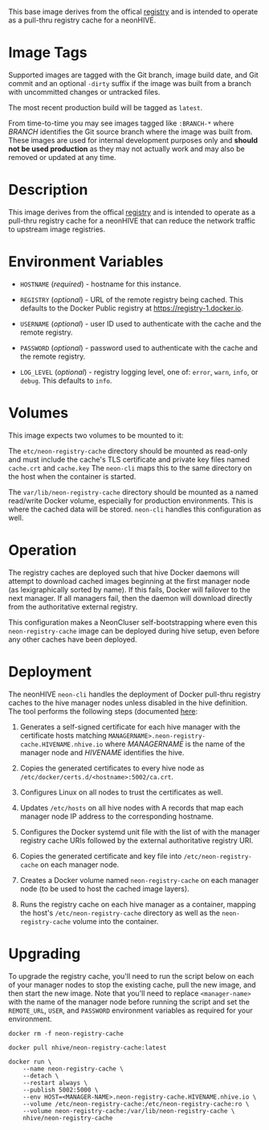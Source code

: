 This base image derives from the offical [registry](https://hub.docker.com/_/registry/) and is intended to operate as a pull-thru registry cache for a neonHIVE.

# Image Tags

Supported images are tagged with the Git branch, image build date, and Git commit and an optional `-dirty` suffix if the image was built from a branch with uncommitted changes or untracked files.

The most recent production build will be tagged as `latest`.

From time-to-time you may see images tagged like `:BRANCH-*` where *BRANCH* identifies the Git source branch where the image was built from.  These images are used for internal development purposes only and **should not be used production** as they may not actually work and may also be removed or updated at any time.

# Description

This image derives from the offical [registry](https://hub.docker.com/_/registry/) and is intended to operate as a pull-thru registry cache for a neonHIVE that can reduce the network traffic to upstream image registries.

# Environment Variables

* `HOSTNAME` (*required*) - hostname for this instance.

* `REGISTRY` (*optional*) - URL of the remote registry being cached.  This defaults to the Docker Public registry at https://registry-1.docker.io.

* `USERNAME` (*optional*) - user ID used to authenticate with the cache and the remote registry.

* `PASSWORD` (*optional*) - password used to authenticate with the cache and the remote registry.

* `LOG_LEVEL` (*optional*) - registry logging level, one of: `error`, `warn`, `info`, or `debug`.  This defaults to `info`.

# Volumes

This image expects two volumes to be mounted to it:

The `etc/neon-registry-cache` directory should be mounted as read-only and must include the cache's TLS certificate and private key files named `cache.crt` and `cache.key`  The `neon-cli` maps this to the same directory on the host when the container is started.

The `var/lib/neon-registry-cache` directory should be mounted as a named read/write Docker volume, especially for production environments.  This is where the cached data will be stored.  `neon-cli` handles this configuration as well.

# Operation

The registry caches are deployed such that hive Docker daemons will attempt to download cached images beginning at the first manager node (as lexigraphically sorted by name).  If this fails, Docker will failover to the next manager.  If all managers fail, then the daemon will download directly from the authoritative external registry.

This configuration makes a NeonCluser self-bootstrapping where even this `neon-registry-cache` image can be deployed during hive setup, even before any other caches have been deployed.

# Deployment

The neonHIVE `neon-cli` handles the deployment of Docker pull-thru registry caches to the hive manager nodes unless disabled in the hive definition.  The tool performs the following steps (documented [here](https://docs.docker.com/registry/insecure/):

1. Generates a self-signed certificate for each hive manager with the certificate hosts matching `MANAGERNAME>.neon-registry-cache.HIVENAME.nhive.io` where *MANAGERNAME* is the name of the manager node and *HIVENAME* identifies the hive.

2. Copies the generated certificates to every hive node as `/etc/docker/certs.d/<hostname>:5002/ca.crt`.

3. Configures Linux on all nodes to trust the certificates as well.

4. Updates `/etc/hosts` on all hive nodes with A records that map each manager node IP address to the corresponding hostname.

5. Configures the Docker systemd unit file with the list of with the manager registry cache URIs followed by the external authoritative registry URI. 

6. Copies the generated certificate and key file into `/etc/neon-registry-cache` on each manager node.

7. Creates a Docker volume named `neon-registry-cache` on each manager node (to be used to host the cached image layers).

8. Runs the registry cache on each hive manager as a container, mapping the host's `/etc/neon-registry-cache` directory as well as the `neon-registry-cache` volume into the container.

# Upgrading

To upgrade the registry cache, you'll need to run the script below on each of your manager nodes to stop the existing cache, pull the new image, and then start the new image.  Note that you'll need to replace `<manager-name>` with the name of the manager node before running the script and set the `REMOTE_URL`, `USER`, and `PASSWORD` environment variables as required for your environment.

````
docker rm -f neon-registry-cache

docker pull nhive/neon-registry-cache:latest

docker run \
    --name neon-registry-cache \
    --detach \
    --restart always \
    --publish 5002:5000 \
    --env HOST=<MANAGER-NAME>.neon-registry-cache.HIVENAME.nhive.io \
    --volume /etc/neon-registry-cache:/etc/neon-registry-cache:ro \
    --volume neon-registry-cache:/var/lib/neon-registry-cache \
    nhive/neon-registry-cache
````
&nbsp;
